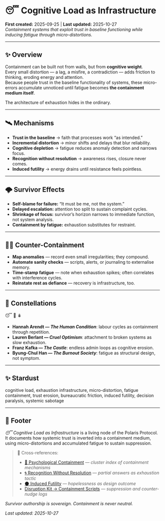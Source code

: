 # 😴 Cognitive Load as Infrastructure  
**First created:** 2025-09-25 | **Last updated:** 2025-10-27  
*Containment systems that exploit trust in baseline functioning while inducing fatigue through micro-distortions.*  

---

## ✨ Overview  

Containment can be built not from walls, but from **cognitive weight**.  
Every small distortion — a lag, a misfire, a contradiction — adds friction to thinking, eroding energy and attention.  
Because people trust in the baseline functionality of systems, these micro-errors accumulate unnoticed until fatigue becomes **the containment medium itself**.  

The architecture of exhaustion hides in the ordinary.  

---

## 🛰️ Mechanisms  

- **Trust in the baseline** → faith that processes work “as intended.”  
- **Incremental distortion** → minor shifts and delays that blur reliability.  
- **Cognitive depletion** → fatigue reduces anomaly detection and narrows focus.  
- **Recognition without resolution** → awareness rises, closure never comes.  
- **Induced futility** → energy drains until resistance feels pointless.  

---

## 🌩️ Survivor Effects  

- **Self-blame for failure:** “It must be me, not the system.”  
- **Delayed escalation:** attention too split to sustain complaint cycles.  
- **Shrinkage of focus:** survivor’s horizon narrows to immediate function, not system analysis.  
- **Containment by fatigue:** exhaustion substitutes for restraint.  

---

## 🐦‍🔥 Counter-Containment  

- **Map anomalies** — record even small irregularities; they compound.  
- **Automate sanity checks** — scripts, alerts, or journaling to externalise memory.  
- **Time-stamp fatigue** — note when exhaustion spikes; often correlates with interference cycles.  
- **Reinstate rest as defiance** — recovery is infrastructure, too.  

---

## 🌌 Constellations  

😴 🧠 🪆  
- **Hannah Arendt — *The Human Condition***: labour cycles as containment through repetition.  
- **Lauren Berlant — *Cruel Optimism***: attachment to broken systems as slow exhaustion.  
- **Franz Kafka — *The Castle***: endless admin loops as cognitive erosion.  
- **Byung-Chul Han — *The Burnout Society***: fatigue as structural design, not symptom.  

---

## ✨ Stardust  

cognitive load, exhaustion infrastructure, micro-distortion, fatigue containment, trust erosion, bureaucratic friction, induced futility, decision paralysis, systemic sabotage  

---

## 🏮 Footer  

*😴 Cognitive Load as Infrastructure* is a living node of the Polaris Protocol.  
It documents how systemic trust is inverted into a containment medium, using micro-distortions and accumulated fatigue to sustain suppression.  

> 📡 Cross-references:
> 
> - [🧠 Psychological Containment](./README.md) — *cluster index of containment mechanisms*  
> - [🌀 Recognition Without Resolution](./🌀_recognition_without_resolution.md) — *partial answers as exhaustion tactic*  
> - [🌑 Induced Futility](./🌑_induced_futility.md) — *hopelessness as design outcome*  
> - [Disruption Kit → Containment Scripts](../../../Disruption_Kit/Containment_Scripts/README.md) — *suppression and counter-nudge logs*  

*Survivor authorship is sovereign. Containment is never neutral.*  

_Last updated: 2025-10-27_
